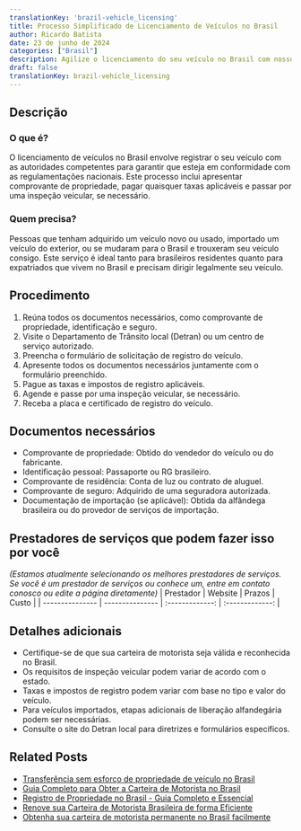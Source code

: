```yaml
---
translationKey: 'brazil-vehicle_licensing'
title: Processo Simplificado de Licenciamento de Veículos no Brasil
author: Ricardo Batista
date: 23 de junho de 2024
categories: ["Brasil"]
description: Agilize o licenciamento do seu veículo no Brasil com nosso guia passo a passo e lista de documentos essenciais.
draft: false
translationKey: brazil-vehicle_licensing
---
```


## Descrição
### O que é?
O licenciamento de veículos no Brasil envolve registrar o seu veículo com as autoridades competentes para garantir que esteja em conformidade com as regulamentações nacionais. Este processo inclui apresentar comprovante de propriedade, pagar quaisquer taxas aplicáveis e passar por uma inspeção veicular, se necessário.

### Quem precisa?
Pessoas que tenham adquirido um veículo novo ou usado, importado um veículo do exterior, ou se mudaram para o Brasil e trouxeram seu veículo consigo. Este serviço é ideal tanto para brasileiros residentes quanto para expatriados que vivem no Brasil e precisam dirigir legalmente seu veículo.

## Procedimento

1. Reúna todos os documentos necessários, como comprovante de propriedade, identificação e seguro.
2. Visite o Departamento de Trânsito local (Detran) ou um centro de serviço autorizado.
3. Preencha o formulário de solicitação de registro do veículo.
4. Apresente todos os documentos necessários juntamente com o formulário preenchido.
5. Pague as taxas e impostos de registro aplicáveis.
6. Agende e passe por uma inspeção veicular, se necessário.
7. Receba a placa e certificado de registro do veículo.

## Documentos necessários

- Comprovante de propriedade: Obtido do vendedor do veículo ou do fabricante.
- Identificação pessoal: Passaporte ou RG brasileiro.
- Comprovante de residência: Conta de luz ou contrato de aluguel.
- Comprovante de seguro: Adquirido de uma seguradora autorizada.
- Documentação de importação (se aplicável): Obtida da alfândega brasileira ou do provedor de serviços de importação.

## Prestadores de serviços que podem fazer isso por você
_(Estamos atualmente selecionando os melhores prestadores de serviços. Se você é um prestador de serviços ou conhece um, entre em contato conosco ou edite a página diretamente)_
| Prestador        |     Website     |     Prazos     |       Custo      |
| --------------- | --------------- |  :-------------: | :-------------: |

## Detalhes adicionais

- Certifique-se de que sua carteira de motorista seja válida e reconhecida no Brasil.
- Os requisitos de inspeção veicular podem variar de acordo com o estado.
- Taxas e impostos de registro podem variar com base no tipo e valor do veículo.
- Para veículos importados, etapas adicionais de liberação alfandegária podem ser necessárias.
- Consulte o site do Detran local para diretrizes e formulários específicos.
## Related Posts

- [Transferência sem esforço de propriedade de veículo no Brasil](https://tramitit.com/pt/guides/brazil/transfer%C3%AAncia_de_ve%C3%ADculo/)
- [Guia Completo para Obter a Carteira de Motorista no Brasil](https://tramitit.com/pt/guides/brazil/carteira_de_motorista/)
- [Registro de Propriedade no Brasil - Guia Completo e Essencial](https://tramitit.com/pt/guides/brazil/registro_de_im%C3%B3veis/)
- [Renove sua Carteira de Motorista Brasileira de forma Eficiente](https://tramitit.com/pt/guides/brazil/renova%C3%A7%C3%A3o_de_cnh/)
- [Obtenha sua carteira de motorista permanente no Brasil facilmente](https://tramitit.com/pt/guides/brazil/cnh_definitiva/)